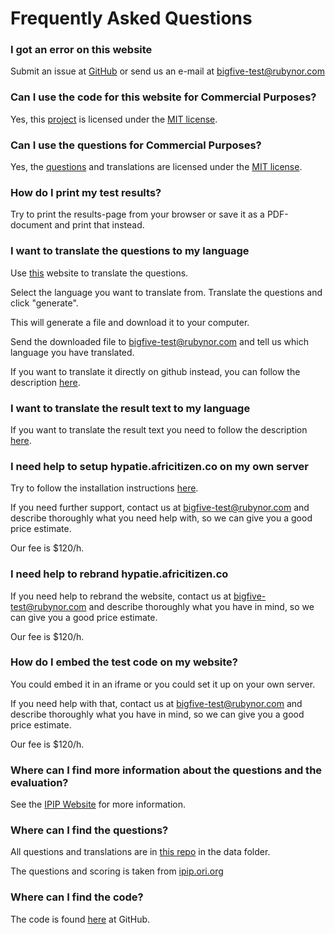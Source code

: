 # Frequently Asked Questions


### I got an error on this website

Submit an issue at [GitHub](https://github.com/rubynor/bigfive-web) or send us
an e-mail at bigfive-test@rubynor.com

### Can I use the code for this website for Commercial Purposes?

Yes, this [project](https://github.com/rubynor/bigfive-web) is licensed under the [MIT
license](https://en.wikipedia.org/wiki/MIT_License).

### Can I use the questions for Commercial Purposes?

Yes, the [questions](https://github.com/Alheimsins/b5-johnson-120-ipip-neo-pi-r) and translations are licensed under the [MIT license](https://en.wikipedia.org/wiki/MIT_License).

### How do I print my test results?

Try to print the results-page from your browser or save it as a PDF-document and
print that instead.

### I want to translate the questions to my language

Use [this](https://b5.translations.alheimsins.net/b5-johnson-120-ipip-neo-pi-r)
website to translate the questions.

Select the language you want to translate from. Translate the questions and
click "generate".

This will generate a file and download it to your computer.

Send the downloaded file to bigfive-test@rubynor.com and tell us which language you have translated.

If you want to translate it directly on github instead, you can follow the description
[here](https://github.com/Alheimsins/b5-johnson-120-ipip-neo-pi-r/blob/master/README.md#help-wanted).

### I want to translate the result text to my language

If you want to translate the result text you need to follow the description
[here](https://github.com/Alheimsins/b5-result-text#help-wanted).

### I need help to setup hypatie.africitizen.co on my own server

Try to follow the installation instructions
[here](https://github.com/rubynor/bigfive-web#installation).

If you need further support, contact us at bigfive-test@rubynor.com and describe
thoroughly what you need help with, so we can give you a good price estimate.

Our fee is $120/h.

### I need help to rebrand hypatie.africitizen.co

If you need help to rebrand the website, contact us at bigfive-test@rubynor.com and describe
thoroughly what you have in mind, so we can give you a good price estimate.

Our fee is $120/h.

### How do I embed the test code on my website?

You could embed it in an iframe or you could set it up on your own server.

If you need help with that, contact us at bigfive-test@rubynor.com and describe
thoroughly what you have in mind, so we can give you a good price estimate.

Our fee is $120/h.

### Where can I find more information about the questions and the evaluation?

See the [IPIP Website](https://ipip.ori.org/) for more information.

### Where can I find the questions?

All questions and translations are in [this repo](https://github.com/Alheimsins/b5-johnson-120-ipip-neo-pi-r) in the data folder.

The questions and scoring is taken from [ipip.ori.org](https://ipip.ori.org/30FacetNEO-PI-RItems.htm)

### Where can I find the code?

The code is found [here](https://github.com/rubynor/bigfive-web) at GitHub.
